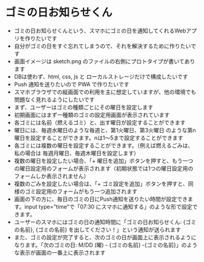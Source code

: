 # ゴミの日お知らせくん

- ゴミの日お知らせくんという、スマホにゴミの日を通知してくれるWebアプリを作りたいです
- 自分がゴミの日をすぐ忘れてしまうので、それを解決するために作りたいです
- 画面イメージは sketch.png のファイルの右側にプロトタイプが書いてあります
- DBは使わず、html, css, js と ローカルストレージだけで構成したいです
- Push 通知を送りたいので PWA で作りたいです
- スマホブラウザでの縦画面での利用を主に想定していますが、他の環境でも問題なく見れるようにしたいです
- まず、ユーザーはゴミの種類ごとにその曜日を設定します
- 初期画面にはまず一種類のゴミの設定用画面が表示されています
- 各ゴミには名前（燃えるゴミ）と、出す曜日が設定することができます
- 曜日には、毎週水曜日のような毎週と、第1火曜日、第3火曜日 のような第n曜日を設定することができます。nは1〜5まで設定することができます
- 各ゴミには複数の曜日を設定することができます。（例えば燃えるごみは、私の場合は 毎週月曜日、毎週木曜日を設定します）
- 複数の曜日を設定したい場合、「+ 曜日を追加」ボタンを押すと、もう一つの曜日設定用のフォームが表示されます（初期状態では1つの曜日設定用のフォームしか表示されません）
- 複数のごみを設定したい場合は、「+ ゴミ設定を追加」ボタンを押すと、同様のゴミ設定用のフォームがもう一つ追加されます
- 画面の下の方に、毎日のゴミの日にPush通知を送りたい時間が設定できます。input type="time"で「07:30 にスマホに通知する」のような形で設定できます。
- ユーザーのスマホにはゴミの日の通知時間に「ゴミの日お知らせくん: {ゴミの名前}, {ゴミの名前} を出してください！」という通知が送られます
- また、ゴミの設定が完了すると、次のゴミの日が画面上に表示されるようになります。「次のゴミの日: M/DD (曜) - {ゴミの名前} -{ゴミの名前}」のような表示が画面の一番上に表示されます
